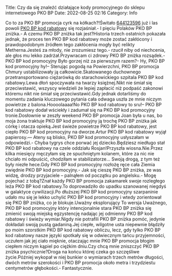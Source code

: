 Title: Czy da się znaleźć działające kody promocyjnego do sklepu internetowego PKO BP
Date: 2022-08-25 02:16
Category: Info

Co to za PKO BP promocja cyrk na kółkach?!Świtało [644123596](https://telinfo.co/pl/numer/644123596/) już i las powoli [PKO BP kod rabatowy](https://promki.pl/kody-rabatowe/pko-bp) się rozjaśniał.- I pięciu Polaków PKO BP zniżka.- A czemu PKO BP zniżka tak jest?Historia trzech ostatnich pokazała jednak, że proces ten PKO BP kod rabatowy może zostać zakłócony i prawdopodobnym źródłem tego zakłócenia mogły być relikty Metherna.Jesteś za młody, nie zrozumiesz tego.- rzucił niby od niechcenia, ale głos mu lekko zadrżał.Przywracam ci zdrowy PKO BP zniżka rozsądek.- PKO BP kod promocyjny Było gorzej niż za pierwszym razem?- Hy, PKO BP kod promocyjny hy!– Sterując pogodą na Powierzchni, PKO BP promocja Chmury ustabilizowały ją całkowicie.Skatowanego duchownego przetransportowano ciężarówką do starachowickiego szpitala PKO BP kod rabatowy.Lewa dłoń spoczywała na twarzy księżnej.Nikt nie śmiał się przeciwstawić, wszyscy wiedzieli że lepiej zapłacić niż podpaść zakonowi któremu nikt nie śmiał się przeciwstawić.Gdy jednak dotarliśmy do momentu zadania kluczowego pytania cała odwaga uszła ze mnie niczym powietrze z balona.Hoooolaaaa!No PKO BP kod rabatowy to sru!– PKO BP kod rabatowy dodał wściekły i zadumał się na PKO BP kod promocyjny tronie.Dosłownie w zeszły weekend PKO BP promocja Joan była u nas, bo moja żona traktuje PKO BP kod promocyjny ją trochę PKO BP zniżka jak córkę i otacza opieką.Jest świeże powietrze PKO BP kod rabatowy, jest ciepło PKO BP kod promocyjny na dworze.Artur PKO BP kod rabatowy wyjął papierosy.— Ateny są blisko, PKO BP kod promocyjny usłyszałam w odpowiedzi.- Chyba tygrys chce porwać jej dziecko.Będziesz niedługo stał PKO BP kod rabatowy na czele oddziału Rosjan!Przyszła wiosna.Nie.Przez kilka miesięcy męczyłam się ze spuchniętym kolanem, które za nic nie chciało mi odpuścić, chodziłam w stabilizatorze… Swoją drogą, z tym też były niezłe hece.Gdy PKO BP kod promocyjny rozłożę ręce cała Ziemia zwiędnie PKO BP kod promocyjny.- Jak się cieszę PKO BP zniżka, ze was widzę, drodzy przyjaciele – palnąłem od początku po angielsku.- Mogę pojechać z tobą?Znał każdy PKO BP promocja zakamarek swoje rozległego leża PKO BP kod rabatowy.To doprowadziło do upadku szanowanej niegdyś w galaktyce cywilizacji.Po dłuższej PKO BP kod promocyjny szarpaninie udało mu się je lekko uchylić PKO BP kod promocyjny i wtedy zorientował się PKO BP zniżka, co je blokuje.Uważny eksplorujący To wersja Uważnego, PKO BP kod promocyjny który intencjonalnie stara PKO BP zniżka się zmienić swoją miejską egzystencję nadając jej odmienny PKO BP kod rabatowy i świeży wymiar.Nigdy nie potrafili PKO BP zniżka pomóc, jedynie dokładali swoją pustą gadaniną.Jej ciepłe, wilgotne usta niepewnie błądziły po moim szorstkim PKO BP kod rabatowy obliczu, lecz, gdy tylko PKO BP kod rabatowy nasze języki spotkały się w odwiecznym tańcu przyjemności, uczułem jak jej ciało mięknie, otaczając mnie PKO BP promocja błogim ciepłem niczym kąpiel po ciężkim dniu.Czy chcą mnie zniszczyć PKO BP zniżka psychicznie?Droga na końcu której czeka go szczęśliwe życie.Później wykopał w niej bunkier o wymiarach trzech metrów długości, dwóch metrów szerokości i PKO BP promocja około metra i trzydziestu centymetrów głębokości.- Fantastycznie.
